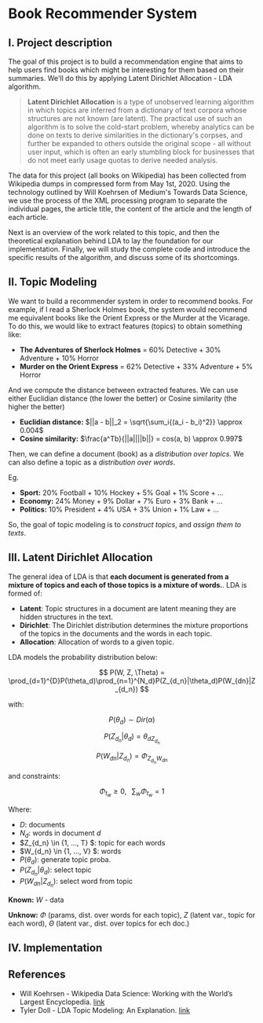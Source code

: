 # Book Recommender System

## I. Project description

The  goal of this project is to build a recommendation engine that aims to help users find books which might be interesting for them based on their summaries. We'll do this by applying Latent Dirichlet Allocation - LDA algorithm.

> **Latent Dirichlet Allocation** is a type of unobserved learning algorithm in which topics are inferred from a dictionary of text corpora whose structures are not known (are latent). The practical use of such an algorithm is to solve the cold-start problem, whereby analytics can be done on texts to derive similarities in the dictionary's corpses, and further be expanded to others outside the original scope - all without user input, which is often an early stumbling block for businesses that do not meet early usage quotas to derive needed analysis.

The data for this project (all books on Wikipedia) has been collected from Wikipedia dumps in compressed form from May 1st, 2020. Using the technology outlined by Will Koehrsen of Medium's Towards Data Science, we use the process of the XML processing program to separate the individual pages, the article title, the content of the article and the length of each article.

Next is an overview of the work related to this topic, and then the theoretical explanation behind LDA to lay the foundation for our implementation. Finally, we will study the complete code and introduce the specific results of the algorithm, and discuss some of its shortcomings.

## II. Topic Modeling

We want to build a recommender system in order to recommend books. For example, if I read a Sherlock Holmes book, the system would recommend me equivalent books like the Orient Express or the Murder at the Vicarage. To do this, we would like to extract features (topics) to obtain something like:

- **The Adventures of Sherlock Holmes** = 60% Detective + 30% Adventure + 10% Horror
- **Murder on the Orient Express** = 62% Detective + 33% Adventure + 5% Horror

And we compute the distance between extracted features. We can use either Euclidian distance (the lower the better) or Cosine similarity (the higher the better)

- **Euclidian distance:** $||a - b||_2 = \sqrt{\sum_i{(a_i - b_i)^2}} \approx 0.004$
- **Cosine similarity:** $\frac{a^Tb}{||a||||b||} = cos(a, b) \approx 0.997$

Then, we can define a document (book) as a *distribution over topics*. We can also define a topic as a *distribution over words*.

Eg.
- **Sport:** 20% Football + 10% Hockey + 5% Goal + 1% Score + ...
- **Economy:** 24% Money + 9% Dollar + 7% Euro + 3% Bank + ...
- **Politics:** 10% President + 4% USA + 3% Union + 1% Law + ...

So, the goal of topic modeling is to *construct topics*, and *assign them to texts*.

## III. Latent Dirichlet Allocation

The general idea of LDA is that **each document is generated from a mixture of topics and each of those topics is a mixture of words.**. LDA is formed of:
- **Latent**: Topic structures in a document are latent meaning they are hidden structures in the text.
- **Dirichlet**: The Dirichlet distribution determines the mixture proportions of the topics in the documents and the words in each topic.
- **Allocation**: Allocation of words to a given topic.

LDA models the probability distribution below:

$$ P(W, Z, \Theta) = \prod_{d=1}^{D}P(\theta_d)\prod_{n=1}^{N_d}P(Z_{d_n}|\theta_d)P(W_{dn}|Z_{d_n}) $$

with:

$$ P(\theta_d) \sim Dir(\alpha) $$

$$ P(Z_{d_n}|\theta_d) = {\theta_{d}}_{Z_{d_n}} $$

$$ P(W_{dn}|Z_{d_n}) = \Phi_{Z_{d_n}W_{dn}} $$

and constraints:

$$ \Phi_{t_w} \geq 0, \;\;\; \sum_w \Phi_{t_w} = 1 $$

Where:
- $D$: documents
- $N_d$: words in document $d$
- $Z_{d_n} \in \{1, ..., T\} $: topic for each words
- $W_{d_n} \in \{1, ..., V\} $: words
- $P(\theta_d)$: generate topic proba.
- $P(Z_{d_n}|\theta_d)$: select topic
- $P(W_{dn}|Z_{d_n})$: select word from topic

**Known:** $W$ - data

**Unknow:** $\Phi$ (params, dist. over words for each topic), $Z$ (latent var., topic for each word), $\Theta$ (latent var., dist. over topics for ech doc.)

## IV. Implementation

## References
* Will Koehrsen - Wikipedia Data Science: Working with the World’s Largest Encyclopedia. [link](https://towardsdatascience.com/wikipedia-data-science-working-with-the-worlds-largest-encyclopedia-c08efbac5f5c)
* Tyler Doll - LDA Topic Modeling: An Explanation. [link](https://towardsdatascience.com/lda-topic-modeling-an-explanation-e184c90aadcd)
